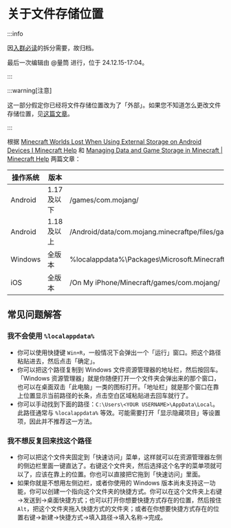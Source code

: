 # 关于文件存储位置

:::info

因[入群必读](../../rules/encounter)的拆分需要，故归档。

最后一次编辑由 @量筒 进行，位于 24.12.15-17:04。

:::

:::warning[注意]

这一部分假定你已经将文件存储位置改为了「外部」。如果您不知道怎么更改文件存储位置，见[这篇文章](mcworld_in_android.md)。

:::

根据 [Minecraft Worlds Lost When Using External Storage on Android Devices I Minecraft Help](https://help.minecraft.net/hc/en-us/articles/4411299967629) 和 [Managing Data and Game Storage in Minecraft | Minecraft Help](https://help.minecraft.net/hc/en-us/articles/4411299967629) 两篇文章：

| 操作系统 | 版本 | 路径 |
| --- | --- | --- |
| Android | 1.17 及以下 | /games/com.mojang/ |
| Android | 1.18 及以上 | /Android/data/com.mojang.minecraftpe/files/games/com.mojang/ |
| Windows | 全版本 | %localappdata%\Packages\Microsoft.MinecraftUWP_8wekyb3d8bbwe\LocalState\games\com.mojang\ |
| iOS | 全版本 | /On My iPhone/Minecraft/games/com.mojang/ |

## 常见问题解答

### 我不会使用 `%localappdata%`

- 你可以使用快捷键 `Win+R`，一般情况下会弹出一个「运行」窗口。把这个路径粘贴进去，然后点击「确定」。
- 你可以把这个路径复制到 Windows 文件资源管理器的地址栏，然后按回车。「Windows 资源管理器」就是你随便打开一个文件夹会弹出来的那个窗口，也可以在桌面双击「此电脑」一类的图标打开。「地址栏」就是那个窗口在靠上位置显示当前路径的长条，点击空白区域粘贴进去回车就行了。
- 你可以手动找到下面的路径：`C:\Users\<YOUR USERNAME>\AppData\Local`。此路径通常与 `%localappdata%` 等效。可能需要打开「显示隐藏项目」等设置项，因此并不推荐这一方法。

### 我不想反复回来找这个路径

- 你可以把这个文件夹固定到「快速访问」菜单，这样就可以在资源管理器左侧的侧边栏里面一键直达了。右键这个文件夹，然后选择这个名字的菜单项就可以了，应该在靠上的位置。你也可以直接把它拖到「快速访问」里面。
- 如果你就是不想用左侧边栏，或者你使用的 Windows 版本尚未支持这一功能，你可以创建一个指向这个文件夹的快捷方式。你可以在这个文件夹上右键→发送到→桌面快捷方式；也可以打开你想要快捷方式存在的位置，然后按住 `Alt`，把这个文件夹拖入快捷方式的文件夹；或者在你想要快捷方式存在的位置右键→新建→快捷方式→填入路径→填入名称→完成。
